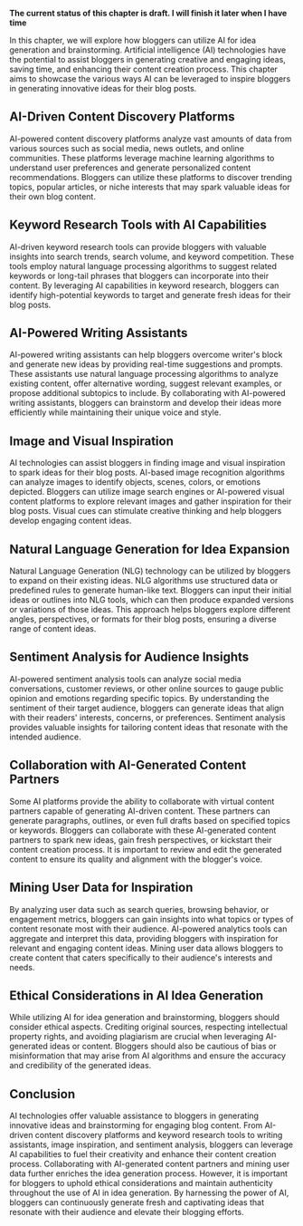 **The current status of this chapter is draft. I will finish it later when I have time**

In this chapter, we will explore how bloggers can utilize AI for idea generation and brainstorming. Artificial intelligence (AI) technologies have the potential to assist bloggers in generating creative and engaging ideas, saving time, and enhancing their content creation process. This chapter aims to showcase the various ways AI can be leveraged to inspire bloggers in generating innovative ideas for their blog posts.

AI-Driven Content Discovery Platforms
-------------------------------------

AI-powered content discovery platforms analyze vast amounts of data from various sources such as social media, news outlets, and online communities. These platforms leverage machine learning algorithms to understand user preferences and generate personalized content recommendations. Bloggers can utilize these platforms to discover trending topics, popular articles, or niche interests that may spark valuable ideas for their own blog content.

Keyword Research Tools with AI Capabilities
-------------------------------------------

AI-driven keyword research tools can provide bloggers with valuable insights into search trends, search volume, and keyword competition. These tools employ natural language processing algorithms to suggest related keywords or long-tail phrases that bloggers can incorporate into their content. By leveraging AI capabilities in keyword research, bloggers can identify high-potential keywords to target and generate fresh ideas for their blog posts.

AI-Powered Writing Assistants
-----------------------------

AI-powered writing assistants can help bloggers overcome writer's block and generate new ideas by providing real-time suggestions and prompts. These assistants use natural language processing algorithms to analyze existing content, offer alternative wording, suggest relevant examples, or propose additional subtopics to include. By collaborating with AI-powered writing assistants, bloggers can brainstorm and develop their ideas more efficiently while maintaining their unique voice and style.

Image and Visual Inspiration
----------------------------

AI technologies can assist bloggers in finding image and visual inspiration to spark ideas for their blog posts. AI-based image recognition algorithms can analyze images to identify objects, scenes, colors, or emotions depicted. Bloggers can utilize image search engines or AI-powered visual content platforms to explore relevant images and gather inspiration for their blog posts. Visual cues can stimulate creative thinking and help bloggers develop engaging content ideas.

Natural Language Generation for Idea Expansion
----------------------------------------------

Natural Language Generation (NLG) technology can be utilized by bloggers to expand on their existing ideas. NLG algorithms use structured data or predefined rules to generate human-like text. Bloggers can input their initial ideas or outlines into NLG tools, which can then produce expanded versions or variations of those ideas. This approach helps bloggers explore different angles, perspectives, or formats for their blog posts, ensuring a diverse range of content ideas.

Sentiment Analysis for Audience Insights
----------------------------------------

AI-powered sentiment analysis tools can analyze social media conversations, customer reviews, or other online sources to gauge public opinion and emotions regarding specific topics. By understanding the sentiment of their target audience, bloggers can generate ideas that align with their readers' interests, concerns, or preferences. Sentiment analysis provides valuable insights for tailoring content ideas that resonate with the intended audience.

Collaboration with AI-Generated Content Partners
------------------------------------------------

Some AI platforms provide the ability to collaborate with virtual content partners capable of generating AI-driven content. These partners can generate paragraphs, outlines, or even full drafts based on specified topics or keywords. Bloggers can collaborate with these AI-generated content partners to spark new ideas, gain fresh perspectives, or kickstart their content creation process. It is important to review and edit the generated content to ensure its quality and alignment with the blogger's voice.

Mining User Data for Inspiration
--------------------------------

By analyzing user data such as search queries, browsing behavior, or engagement metrics, bloggers can gain insights into what topics or types of content resonate most with their audience. AI-powered analytics tools can aggregate and interpret this data, providing bloggers with inspiration for relevant and engaging content ideas. Mining user data allows bloggers to create content that caters specifically to their audience's interests and needs.

Ethical Considerations in AI Idea Generation
--------------------------------------------

While utilizing AI for idea generation and brainstorming, bloggers should consider ethical aspects. Crediting original sources, respecting intellectual property rights, and avoiding plagiarism are crucial when leveraging AI-generated ideas or content. Bloggers should also be cautious of bias or misinformation that may arise from AI algorithms and ensure the accuracy and credibility of the generated ideas.

Conclusion
----------

AI technologies offer valuable assistance to bloggers in generating innovative ideas and brainstorming for engaging blog content. From AI-driven content discovery platforms and keyword research tools to writing assistants, image inspiration, and sentiment analysis, bloggers can leverage AI capabilities to fuel their creativity and enhance their content creation process. Collaborating with AI-generated content partners and mining user data further enriches the idea generation process. However, it is important for bloggers to uphold ethical considerations and maintain authenticity throughout the use of AI in idea generation. By harnessing the power of AI, bloggers can continuously generate fresh and captivating ideas that resonate with their audience and elevate their blogging efforts.
